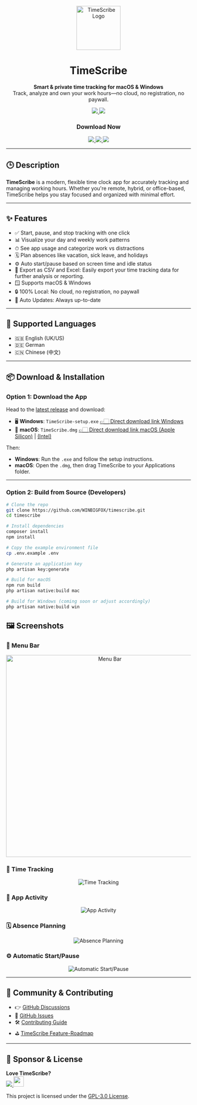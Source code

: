 <p align="center">
  <a href="https://timescribe.app" target="_blank">
    <img src="https://github.com/WINBIGFOX/Stempeluhr/blob/main/.github/images/icon.png?raw=true" width="120" alt="TimeScribe Logo">
  </a>
</p>

<h1 align="center">TimeScribe</h1>
<p align="center">
  <b>Smart & private time tracking for macOS & Windows</b><br/>
Track, analyze and own your work hours—no cloud, no registration, no paywall.
</p>

<p align="center">
  <a href="https://github.com/WINBIGFOX/timescribe/releases/latest">
    <img src="https://img.shields.io/github/v/release/WINBIGFOX/timescribe?label=Download&logo=github" />
  </a>
  <a href="LICENSE">
    <img src="https://img.shields.io/github/license/WINBIGFOX/timescribe?color=blue" />
  </a>
</p>

<h3 align="center">Download Now</h2>
<p align="center">
  <a href="https://timescribe.app/download/windows">
    <img src="https://img.shields.io/badge/Windows-0078D4?style=for-the-badge&logo=microsoft&logoColor=white" />
  </a>
  <a href="https://timescribe.app/download/macos/arm64">
    <img src="https://img.shields.io/badge/Apple%20Silicon-000000?style=for-the-badge&logo=apple&logoColor=white" />
  </a>
  <a href="https://timescribe.app/download/macos/x64">
    <img src="https://img.shields.io/badge/Intel-000000?style=for-the-badge&logo=apple&logoColor=white" />
  </a>
</p>

---

## 🕒 Description

**TimeScribe** is a modern, flexible time clock app for accurately tracking and managing working hours. Whether you're
remote, hybrid, or office-based, TimeScribe helps you stay focused and organized with minimal effort.

---

## ✨ Features

- ✅ Start, pause, and stop tracking with one click
- 📊 Visualize your day and weekly work patterns
- ⏱ See app usage and categorize work vs distractions
- 🗓️ Plan absences like vacation, sick leave, and holidays
- ⚙️ Auto start/pause based on screen time and idle status
- 💾 Export as CSV and Excel: Easily export your time tracking data for further analysis or reporting.
- 🪟 Supports macOS & Windows
- 🔒 100% Local: No cloud, no registration, no paywall
- 🔄 Auto Updates: Always up-to-date

---

## 💬 Supported Languages

- 🇬🇧 English (UK/US)
- 🇩🇪 German
- 🇨🇳 Chinese (中文)

---

## 📦 Download & Installation

### Option 1: Download the App

Head to the [latest release](https://github.com/WINBIGFOX/timescribe/releases/latest) and download:

- 🖥 **Windows**:
  `TimeScribe-setup.exe` [👉🏻 Direct download link Windows](https://timescribe.app/download/windows)
- 🍏 **macOS**:
  `TimeScribe.dmg` [👉🏻 Direct download link macOS (Apple Silicon)](https://timescribe.app/download/macos/arm64) | [(Intel)](https://timescribe.app/download/macos/x64)

Then:

- **Windows**: Run the `.exe` and follow the setup instructions.
- **macOS**: Open the `.dmg`, then drag TimeScribe to your Applications folder.

---

### Option 2: Build from Source (Developers)

```bash
# Clone the repo
git clone https://github.com/WINBIGFOX/timescribe.git
cd timescribe

# Install dependencies
composer install
npm install

# Copy the example environment file
cp .env.example .env

# Generate an application key
php artisan key:generate

# Build for macOS
npm run build
php artisan native:build mac

# Build for Windows (coming soon or adjust accordingly)
php artisan native:build win
```

## 🖼 Screenshots

### 🧭 Menu Bar

<p align="center">
    <picture>
        <source media="(prefers-color-scheme: dark)" srcset="https://github.com/WINBIGFOX/Stempeluhr/blob/main/.github/images/menubar_dark.png?raw=true">
        <img alt="Menu Bar" width="550" src="https://github.com/WINBIGFOX/Stempeluhr/blob/main/.github/images/menubar_light.png?raw=true">
    </picture>
</p>

### 🧭 Time Tracking

<p align="center">
<picture>
  <source media="(prefers-color-scheme: dark)" srcset="https://github.com/WINBIGFOX/Stempeluhr/blob/main/.github/images/dayview_en_dark.webp?raw=true">
  <img alt="Time Tracking" src="https://github.com/WINBIGFOX/Stempeluhr/blob/main/.github/images/dayview_en_light.webp?raw=true">
</picture>
</p>

### 🧠 App Activity

<p align="center">
<picture >
  <source media="(prefers-color-scheme: dark)" srcset="https://github.com/WINBIGFOX/Stempeluhr/blob/main/.github/images/app_activity_en_dark.webp?raw=true">
  <img alt="App Activity" src="https://github.com/WINBIGFOX/Stempeluhr/blob/main/.github/images/app_activity_en_light.webp?raw=true">
</picture>
</p>

### 🗓️ Absence Planning

<p align="center">
<picture >
  <source media="(prefers-color-scheme: dark)" srcset="https://github.com/WINBIGFOX/Stempeluhr/blob/main/.github/images/absences_en_dark.webp?raw=true">
  <img alt="Absence Planning" src="https://github.com/WINBIGFOX/Stempeluhr/blob/main/.github/images/absences_en_light.webp?raw=true">
</picture>
</p>

### ⚙️ Automatic Start/Pause

<p align="center">
<picture >
  <source media="(prefers-color-scheme: dark)" srcset="https://github.com/WINBIGFOX/Stempeluhr/blob/main/.github/images/start_break_en_dark.webp?raw=true">
  <img alt="Automatic Start/Pause" src="https://github.com/WINBIGFOX/Stempeluhr/blob/main/.github/images/start_break_en_light.webp?raw=true">
</picture>
</p>

---

## 👥 Community & Contributing
- 👉 [GitHub Discussions](https://github.com/WINBIGFOX/TimeScribe/discussions)
- 🐞 [GitHub Issues](https://github.com/WINBIGFOX/TimeScribe/issues)
- 🛠️ [Contributing Guide](CONTRIBUTING.md)
- ⛳️ [TimeScribe Feature-Roadmap](https://github.com/users/WINBIGFOX/projects/5)

---
## 💖 Sponsor & License

<b>Love TimeScribe?</b><br/>
<a href="https://github.com/sponsors/WINBIGFOX" target="_blank">
<img src="https://img.shields.io/badge/GitHub Sponsors-EA4AAA?style=for-the-badge&logo=githubsponsors&logoColor=white" />
</a>
<a href="https://www.buymeacoffee.com/kc7qv2k6jqr" target="_blank">
<img height="28px" src="https://cdn.buymeacoffee.com/buttons/v2/default-yellow.png" />
</a>

This project is licensed under the [GPL-3.0 License](LICENSE).




